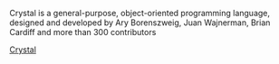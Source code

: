 Crystal is a general-purpose, object-oriented programming language, designed and developed by Ary Borenszweig, Juan Wajnerman, Brian Cardiff and more than 300 contributors

[Crystal](https://crystal-lang.org/)
